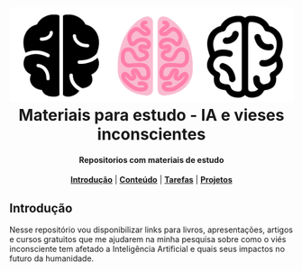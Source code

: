 <h1 align="center">
<br>
<a name="top" href="https://github.com/carlaprv/plano-de-estudos"><img src="./img/brain-icon.png"></a>
<br>
Materiais para estudo - IA e vieses inconscientes
<br>
</h1>

<h4 align="center">Repositorios com materiais de estudo</h4>

<p align="center">
<b><a href="#introdução">Introdução</a></b>
|
<b><a href="#conteúdo">Conteúdo</a></b>
|
<b><a href="#tarefas">Tarefas</a></b>
|
<b><a href="#projetos">Projetos</a></b>
</p>

## Introdução

Nesse repositório vou disponibilizar links para livros, apresentações, artigos e cursos gratuitos que me ajudarem na minha pesquisa sobre como o viés inconsciente tem afetado a Inteligência Artificial e quais seus impactos no futuro da humanidade. 
